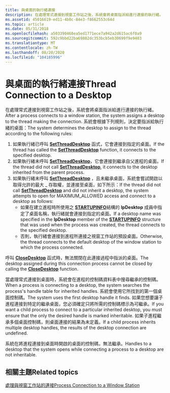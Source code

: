 ```yaml
---
title: 與桌面的執行緒連接
description: 在處理常式連接到視窗工作站之後，系統會將桌面指派給進行連接的執行緒。
ms.assetid: 45016619-ed11-4b0c-84e3-f8662553c64d
ms.topic: article
ms.date: 05/31/2018
ms.openlocfilehash: a503390468ea5ed1771ece7a942a2d615ac6f0a9
ms.sourcegitcommit: 592c9bbd22ba69802dc353bcb5eb30699f9e9403
ms.translationtype: MT
ms.contentlocale: zh-TW
ms.lasthandoff: 08/20/2020
ms.locfileid: "104185996"
---
```

# <a name="thread-connection-to-a-desktop"></a><span data-ttu-id="7227a-103">與桌面的執行緒連接</span><span class="sxs-lookup"><span data-stu-id="7227a-103">Thread Connection to a Desktop</span></span>

<span data-ttu-id="7227a-104">在處理常式連接到視窗工作站之後，系統會將桌面指派給進行連接的執行緒。</span><span class="sxs-lookup"><span data-stu-id="7227a-104">After a process connects to a window station, the system assigns a desktop to the thread making the connection.</span></span> <span data-ttu-id="7227a-105">系統會根據下列規則，決定要指派給執行緒的桌面：</span><span class="sxs-lookup"><span data-stu-id="7227a-105">The system determines the desktop to assign to the thread according to the following rules:</span></span>

1.  <span data-ttu-id="7227a-106">如果執行緒已呼叫 [**SetThreadDesktop**](/windows/win32/api/winuser/nf-winuser-setthreaddesktop) 函式，它會連接到指定的桌面。</span><span class="sxs-lookup"><span data-stu-id="7227a-106">If the thread has called the [**SetThreadDesktop**](/windows/win32/api/winuser/nf-winuser-setthreaddesktop) function, it connects to the specified desktop.</span></span>
2.  <span data-ttu-id="7227a-107">如果執行緒未呼叫 [**SetThreadDesktop**](/windows/win32/api/winuser/nf-winuser-setthreaddesktop)，它會連接到繼承自父進程的桌面。</span><span class="sxs-lookup"><span data-stu-id="7227a-107">If the thread did not call [**SetThreadDesktop**](/windows/win32/api/winuser/nf-winuser-setthreaddesktop), it connects to the desktop inherited from the parent process.</span></span>
3.  <span data-ttu-id="7227a-108">如果執行緒未呼叫 [**SetThreadDesktop**](/windows/win32/api/winuser/nf-winuser-setthreaddesktop) ，且未繼承桌面，系統會嘗試開啟以取得允許的最大 \_ 存取權，並連接至桌面，如下所示：</span><span class="sxs-lookup"><span data-stu-id="7227a-108">If the thread did not call [**SetThreadDesktop**](/windows/win32/api/winuser/nf-winuser-setthreaddesktop) and did not inherit a desktop, the system attempts to open for MAXIMUM\_ALLOWED access and connect to a desktop as follows:</span></span>
    -   <span data-ttu-id="7227a-109">如果在建立進程時所使用之 [**STARTUPINFO**](/windows/desktop/api/processthreadsapi/ns-processthreadsapi-startupinfoa)結構的 **lpDesktop** 成員中指定了桌面名稱，執行緒就會連接到指定的桌面。</span><span class="sxs-lookup"><span data-stu-id="7227a-109">If a desktop name was specified in the **lpDesktop** member of the [**STARTUPINFO**](/windows/desktop/api/processthreadsapi/ns-processthreadsapi-startupinfoa) structure that was used when the process was created, the thread connects to the specified desktop.</span></span>
    -   <span data-ttu-id="7227a-110">否則，執行緒會連接到進程所連接之視窗工作站的預設桌面。</span><span class="sxs-lookup"><span data-stu-id="7227a-110">Otherwise, the thread connects to the default desktop of the window station to which the process connected.</span></span>

<span data-ttu-id="7227a-111">呼叫 [**CloseDesktop**](/windows/win32/api/winuser/nf-winuser-closedesktop) 函式時，無法關閉在此連接過程中指派的桌面。</span><span class="sxs-lookup"><span data-stu-id="7227a-111">The desktop assigned during this connection process cannot be closed by calling the [**CloseDesktop**](/windows/win32/api/winuser/nf-winuser-closedesktop) function.</span></span>

<span data-ttu-id="7227a-112">當處理常式連接到桌面時，系統會在進程的控制碼資料表中搜尋繼承的控制碼。</span><span class="sxs-lookup"><span data-stu-id="7227a-112">When a process is connecting to a desktop, the system searches the process's handle table for inherited handles.</span></span> <span data-ttu-id="7227a-113">系統會使用它所找到的第一個桌面控制碼。</span><span class="sxs-lookup"><span data-stu-id="7227a-113">The system uses the first desktop handle it finds.</span></span> <span data-ttu-id="7227a-114">如果您想要讓子進程連接到特定的繼承桌面，您必須確定只將所需的控制碼標示為可繼承。</span><span class="sxs-lookup"><span data-stu-id="7227a-114">If you want a child process to connect to a particular inherited desktop, you must ensure that the only the desired handle is marked inheritable.</span></span> <span data-ttu-id="7227a-115">如果子進程繼承多個桌面控制碼，則桌面連接的結果為未定義。</span><span class="sxs-lookup"><span data-stu-id="7227a-115">If a child process inherits multiple desktop handles, the results of the desktop connection are undefined.</span></span>

<span data-ttu-id="7227a-116">系統在將進程連接到桌面時開啟的桌面的控制碼，無法繼承。</span><span class="sxs-lookup"><span data-stu-id="7227a-116">Handles to a desktop that the system opens while connecting a process to a desktop are not inheritable.</span></span>

## <a name="related-topics"></a><span data-ttu-id="7227a-117">相關主題</span><span class="sxs-lookup"><span data-stu-id="7227a-117">Related topics</span></span>

<dl> <dt>

[<span data-ttu-id="7227a-118">處理與視窗工作站的連接</span><span class="sxs-lookup"><span data-stu-id="7227a-118">Process Connection to a Window Station</span></span>](process-connection-to-a-window-station.md)
</dt> </dl>

 

 